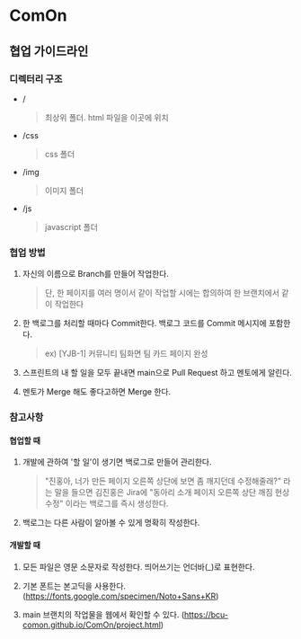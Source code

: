 # ComOn

## 협업 가이드라인

### 디렉터리 구조

- /
  > 최상위 폴더. html 파일을 이곳에 위치
- /css
  > css 폴더
- /img
  > 이미지 폴더
- /js
  > javascript 폴더

### 협업 방법

1. 자신의 이름으로 Branch를 만들어 작업한다.

   > 단, 한 페이지를 여러 명이서 같이 작업할 시에는 합의하여 한 브랜치에서 같이 작업한다

2. 한 백로그를 처리할 때마다 Commit한다. 백로그 코드를 Commit 메시지에 포함한다.

   > ex) [YJB-1] 커뮤니티 팀화면 팀 카드 페이지 완성

3. 스프린트의 내 할 일을 모두 끝내면 main으로 Pull Request 하고 멘토에게 알린다.

4. 멘토가 Merge 해도 좋다고하면 Merge 한다.

### 참고사항

#### 협업할 때

1. 개발에 관하여 '할 일'이 생기면 백로그로 만들어 관리한다.

   > "진홍아, 너가 만든 페이지 오른쪽 상단에 보면 좀 깨지던데 수정해줄래?" 라는 말을 들으면 김진홍은 Jira에 "동아리 소개 페이지 오른쪽 상단 깨짐 현상 수정" 이라는 백로그를 즉시 생성한다.

2. 백로그는 다른 사람이 알아볼 수 있게 명확히 작성한다.

#### 개발할 때

1. 모든 파일은 영문 소문자로 작성한다. 띄어쓰기는 언더바(\_)로 표현한다.

2. 기본 폰트는 본고딕을 사용한다. (https://fonts.google.com/specimen/Noto+Sans+KR)

3. main 브랜치의 작업물을 웹에서 확인할 수 있다. (https://bcu-comon.github.io/ComOn/project.html)
